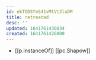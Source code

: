 ```yaml
---
id: ekTODSYmS41vMtVt3luDM
title: retreated
desc: ''
updated: 1641761430834
created: 1641761426000
---
```




- [[p.instanceOf]] [[pc.Shapow]]

